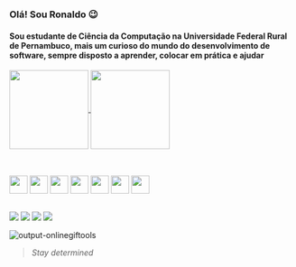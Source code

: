 <link rel="stylesheet" href="https://cdn.jsdelivr.net/gh/devicons/devicon@v2.15.1/devicon.min.css">
          

### Olá! Sou Ronaldo 😉

#### Sou estudante de Ciência da Computação na Universidade Federal Rural de Pernambuco, mais um curioso do mundo do desenvolvimento de software, sempre disposto a aprender, colocar em prática e ajudar
<a href="https://github.com/anuraghazra/github-readme-stats">
  <img align="center" height=140 src="https://github-readme-stats.vercel.app/api?username=ronaldo26rodrigues&theme=tokyonight" />
</a>
<a href="https://github.com/anuraghazra/github-readme-stats">
  <img align="center" height=140 src="https://github-readme-stats.vercel.app/api/top-langs/?username=ronaldo26rodrigues&theme=tokyonight&layout=compact&langs_count=6&hide=tex" />
</a>

##

<div class="skills" style="display: inline_block"><br>
  <img height="32" src="https://img.icons8.com/material-outlined/50/FCC419/django.png"/>
  <img height="32" src="https://img.icons8.com/ios-glyphs/50/FCC419/python.png" />
  <img height="32" src="https://img.icons8.com/color/50/FCC419/javascript--v1.png" />
  <img height="32" src="https://img.icons8.com/ios-filled/50/FCC419/typescript.png"/>
  <img height="32" src="https://img.icons8.com/ios-filled/50/FCC419/unity.png"/>
  <img height="32" src="https://img.icons8.com/material-sharp/50/FCC419/flutter.png"/>
  <img height="32" src="https://img.icons8.com/ios-filled/50/FCC419/git.png"/>
  
</div>

##

<div- style="display: inline_block">
  <a href="https://www.linkedin.com/in/ronaldorodrigues26/"><img src="https://img.shields.io/badge/LinkedIn-0077B5?style=for-the-badge&logo=linkedin&logoColor=white"/></a>
  <a href="https://www.instagram.com/ronaldoo.26/"><img src="https://img.shields.io/badge/Instagram-E4405F?style=for-the-badge&logo=instagram&logoColor=white"/></a>
</div>
  <a href="mailto:ronaldo182019@gmail.com"><img src="https://img.shields.io/badge/Gmail-D14836?style=for-the-badge&logo=gmail&logoColor=white"/></a>
</div>
  <a href="https://t.me/Ronaldoo_26"><img src="https://img.shields.io/badge/Telegram-2CA5E0?style=for-the-badge&logo=telegram&logoColor=white"/></a>
</div>

![output-onlinegiftools](https://user-images.githubusercontent.com/74150316/194730063-61288ebb-a085-4bbb-a48a-bf2b580684a1.gif)
>_Stay determined_
<!--
**ronaldo26rodrigues/ronaldo26rodrigues** is a ✨ _special_ ✨ repository because its `README.md` (this file) appears on your GitHub profile.

Here are some ideas to get you started:

- 🔭 I’m currently working on ...
- 🌱 I’m currently learning ...
- 👯 I’m looking to collaborate on ...
- 🤔 I’m looking for help with ...
- 💬 Ask me about ...
- 📫 How to reach me: ...
- 😄 Pronouns: ...
- ⚡ Fun fact: ...
-->

